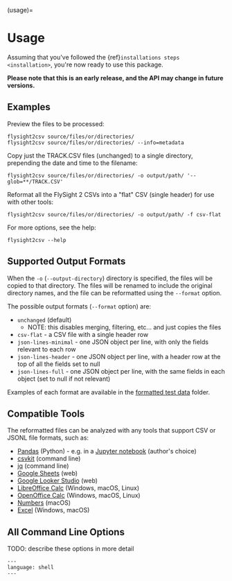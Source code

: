 (usage)=

# Usage

Assuming that you've followed the {ref}`installations steps <installation>`, you're now ready to use this package.

**Please note that this is an early release, and the API may change in future versions.**

## Examples

Preview the files to be processed:

```shell
flysight2csv source/files/or/directories/
flysight2csv source/files/or/directories/ --info=metadata
```

Copy just the TRACK.CSV files (unchanged) to a single directory, prepending the date and time to the filename:

```shell
flysight2csv source/files/or/directories/ -o output/path/ '--glob=**/TRACK.CSV'
```

Reformat all the FlySight 2 CSVs into a "flat" CSV (single header) for use with other tools:

```shell
flysight2csv source/files/or/directories/ -o output/path/ -f csv-flat
```

For more options, see the help:

```shell
flysight2csv --help
```

## Supported Output Formats

When the `-o` (`--output-directory`) directory is specified, the files will be copied to that directory. The files will
be renamed to include the original directory names, and the file can be reformatted using the `--format` option.

The possible output formats (`--format` option) are:

- `unchanged` (default)
  - NOTE: this disables merging, filtering, etc... and just copies the files
- `csv-flat` - a CSV file with a single header row
- `json-lines-minimal` - one JSON object per line, with only the fields relevant to each row
- `json-lines-header` - one JSON object per line, with a header row at the top of all the fields set to null
- `json-lines-full` - one JSON object per line, with the same fields in each object (set to null if not relevant)

Examples of each format are available in
the [formatted test data](https://github.com/yoleg/flysight2csv/tree/main/tests/data/formatted/expected) folder.

## Compatible Tools

The reformatted files can be analyzed with any tools that support CSV or JSONL file formats, such as:

- [Pandas](https://pandas.pydata.org/) (Python) - e.g. in a [Jupyter notebook](https://jupyter.org/) (author's choice)
- [csvkit](https://csvkit.readthedocs.io/) (command line)
- [jq](https://stedolan.github.io/jq/) (command line)
- [Google Sheets](https://sheets.google.com/) (web)
- [Google Looker Studio](https://lookerstudio.google.com/) (web)
- [LibreOffice Calc](https://www.libreoffice.org/discover/calc/) (Windows, macOS, Linux)
- [OpenOffice Calc](https://www.openoffice.org/product/calc.html) (Windows, macOS, Linux)
- [Numbers](https://www.apple.com/numbers/) (macOS)
- [Excel](https://www.microsoft.com/en-us/microsoft-365/excel) (Windows, macOS)

## All Command Line Options

TODO: describe these options in more detail

```{literalinclude} ../tests/data/cli_expected/help.txt
---
language: shell
---
```
